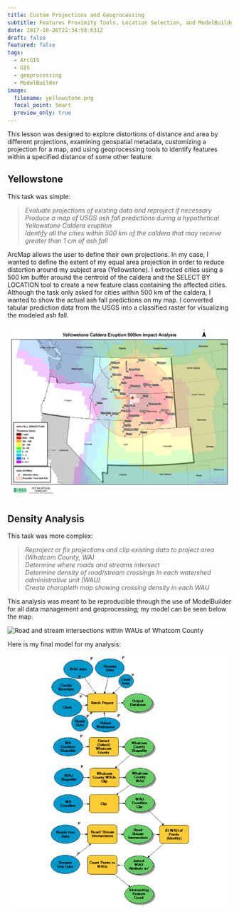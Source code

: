 ```yaml
---
title: Custom Projections and Geogrocessing
subtitle: Features Proximity Tools, Location Selection, and ModelBuilder
date: 2017-10-26T22:34:58.631Z
draft: false
featured: false
tags:
  - ArcGIS
  - GIS
  - geoprocessing
  - ModelBuilder
image:
  filename: yellowstone.png
  focal_point: Smart
  preview_only: true
---
```

This lesson was designed to explore distortions of distance and area by different projections, examining geospatial metadata, customizing a projection for a map, and using geoprocessing tools to identify features within a specified distance of some other feature.

## Yellowstone

This task was simple:

> *Evaluate projections of existing data and reproject if necessary*\
> *Produce a map of USGS ash fall predictions during a hypothetical Yellowstone Caldera eruption*\
> *Identify all the cities within 500 km of the caldera that may receive greater than 1 cm of ash fall*

ArcMap allows the user to define their own projections. In my case, I wanted to define the extent of my equal area projection in order to reduce distortion around my subject area (Yellowstone).  I extracted cities using a 500 km buffer around the centroid of the caldera and the SELECT BY LOCATION tool to create a new feature class containing the affected cities. Although the task only asked for cities within 500 km of the caldera, I wanted to show the actual ash fall predictions on my map. I converted tabular prediction data from the USGS into a classified raster for visualizing the modeled ash fall.

![Yellowstone Caldera 500 km Impact Analysis](yellowstone.png "Yellowstone Caldera 500 km Impact Analysis")

## Density Analysis

This task was more complex:

> *Reproject or fix projections and clip existing data to project area (Whatcom County, WA)*\
> *Determine where roads and streams intersect*\
> *Determine density of road/stream crossings in each watershed administrative unit (WAU)*\
> *Create choropleth map showing crossing density in each WAU*

This analysis was meant to be reproducible through the use of ModelBuilder for all data management and geoprocessing; my model can be seen below the map.

![Road and stream intersections within WAUs of Whatcom County](elmstrom_lab2_map_pt3.png "Road and stream intersections within WAUs of Whatcom County")

Here is my final model for my analysis:

![Stream crossing density analysis in ModelBuilder](elmstrom_model-graphic.png "Stream crossing density model")